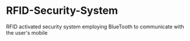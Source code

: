 # RFID-Security-System
RFID activated security system employing BlueTooth to communicate with the user's mobile


